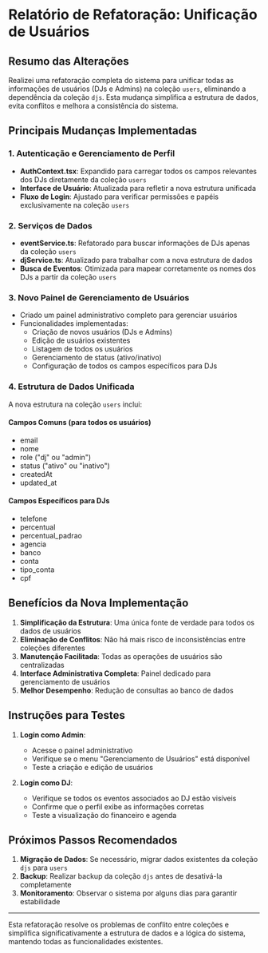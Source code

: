 # Relatório de Refatoração: Unificação de Usuários

## Resumo das Alterações

Realizei uma refatoração completa do sistema para unificar todas as informações de usuários (DJs e Admins) na coleção `users`, eliminando a dependência da coleção `djs`. Esta mudança simplifica a estrutura de dados, evita conflitos e melhora a consistência do sistema.

## Principais Mudanças Implementadas

### 1. Autenticação e Gerenciamento de Perfil

- **AuthContext.tsx**: Expandido para carregar todos os campos relevantes dos DJs diretamente da coleção `users`
- **Interface de Usuário**: Atualizada para refletir a nova estrutura unificada
- **Fluxo de Login**: Ajustado para verificar permissões e papéis exclusivamente na coleção `users`

### 2. Serviços de Dados

- **eventService.ts**: Refatorado para buscar informações de DJs apenas da coleção `users`
- **djService.ts**: Atualizado para trabalhar com a nova estrutura de dados
- **Busca de Eventos**: Otimizada para mapear corretamente os nomes dos DJs a partir da coleção `users`

### 3. Novo Painel de Gerenciamento de Usuários

- Criado um painel administrativo completo para gerenciar usuários
- Funcionalidades implementadas:
  - Criação de novos usuários (DJs e Admins)
  - Edição de usuários existentes
  - Listagem de todos os usuários
  - Gerenciamento de status (ativo/inativo)
  - Configuração de todos os campos específicos para DJs

### 4. Estrutura de Dados Unificada

A nova estrutura na coleção `users` inclui:

#### Campos Comuns (para todos os usuários)
- email
- nome
- role ("dj" ou "admin")
- status ("ativo" ou "inativo")
- createdAt
- updated_at

#### Campos Específicos para DJs
- telefone
- percentual
- percentual_padrao
- agencia
- banco
- conta
- tipo_conta
- cpf

## Benefícios da Nova Implementação

1. **Simplificação da Estrutura**: Uma única fonte de verdade para todos os dados de usuários
2. **Eliminação de Conflitos**: Não há mais risco de inconsistências entre coleções diferentes
3. **Manutenção Facilitada**: Todas as operações de usuários são centralizadas
4. **Interface Administrativa Completa**: Painel dedicado para gerenciamento de usuários
5. **Melhor Desempenho**: Redução de consultas ao banco de dados

## Instruções para Testes

1. **Login como Admin**:
   - Acesse o painel administrativo
   - Verifique se o menu "Gerenciamento de Usuários" está disponível
   - Teste a criação e edição de usuários

2. **Login como DJ**:
   - Verifique se todos os eventos associados ao DJ estão visíveis
   - Confirme que o perfil exibe as informações corretas
   - Teste a visualização do financeiro e agenda

## Próximos Passos Recomendados

1. **Migração de Dados**: Se necessário, migrar dados existentes da coleção `djs` para `users`
2. **Backup**: Realizar backup da coleção `djs` antes de desativá-la completamente
3. **Monitoramento**: Observar o sistema por alguns dias para garantir estabilidade

---

Esta refatoração resolve os problemas de conflito entre coleções e simplifica significativamente a estrutura de dados e a lógica do sistema, mantendo todas as funcionalidades existentes.
